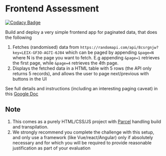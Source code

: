 # Frontend Assessment

[![Codacy Badge](https://app.codacy.com/project/badge/Grade/bdd82b11b2fa4db5bfe22781a2be22e6)](https://www.codacy.com?utm_source=github.com&utm_medium=referral&utm_content=EstherSeyi/paginated-table&utm_campaign=Badge_Grade)

Build and deploy a very simple frontend app for paginated data, that does the following

1.  Fetches (randomised) data from `https://randomapi.com/api/8csrgnjw?key=LEIX-GF3O-AG7I-6J84` which can be paged by appending `&page=N` where N is the page you want to fetch. E.g appending `&page=1` retrieves the first page, while `&page=4` retrieves the 4th page.
2.  Displays the fetched data in a HTML table with 5 rows (the API only returns 5 records), and allows the user to page next/previous with buttons in the UI

See full details and instructions (including an interesting paging caveat) in this [Google Doc](https://docs.google.com/document/d/1hGXXPykXqO6b9Z2pm55-2T83AIA39cQ3FQxtbGkoR5Y)

## Note

1.  This comes as a purely HTML/CSS/JS project with [Parcel](https://parceljs.org/docs/) handling build and transpilation.
2.  We strongly recommend you complete the challenge with this setup, and only use a framework (like Vue/react/Angular) only if absolutely necessary and for which you will be required to provide reasonable justification as part of your evaluation
